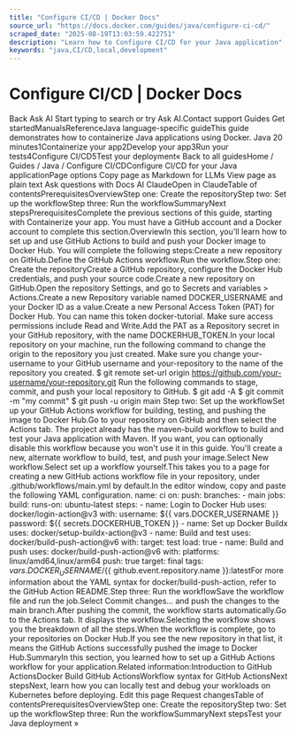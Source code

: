 ```yaml
---
title: "Configure CI/CD | Docker Docs"
source_url: "https://docs.docker.com/guides/java/configure-ci-cd/"
scraped_date: "2025-08-19T13:03:59.422751"
description: "Learn how to Configure CI/CD for your Java application"
keywords: "java,CI/CD,local,development"
---
```

# Configure CI/CD | Docker Docs

Back Ask AI Start typing to search or try Ask AI.Contact support Guides Get startedManualsReferenceJava language-specific guideThis guide demonstrates how to containerize Java applications using Docker. Java 20 minutes1Containerize your app2Develop your app3Run your tests4Configure CI/CD5Test your deployment« Back to all guidesHome / Guides / Java / Configure CI/CDConfigure CI/CD for your Java applicationPage options Copy page as Markdown for LLMs View page as plain text Ask questions with Docs AI ClaudeOpen in ClaudeTable of contentsPrerequisitesOverviewStep one: Create the repositoryStep two: Set up the workflowStep three: Run the workflowSummaryNext stepsPrerequisitesComplete the previous sections of this guide, starting with Containerize your app. You must have a GitHub account and a Docker account to complete this section.OverviewIn this section, you'll learn how to set up and use GitHub Actions to build and push your Docker image to Docker Hub. You will complete the following steps:Create a new repository on GitHub.Define the GitHub Actions workflow.Run the workflow.Step one: Create the repositoryCreate a GitHub repository, configure the Docker Hub credentials, and push your source code.Create a new repository on GitHub.Open the repository Settings, and go to Secrets and variables > Actions.Create a new Repository variable named DOCKER_USERNAME and your Docker ID as a value.Create a new Personal Access Token (PAT) for Docker Hub. You can name this token docker-tutorial. Make sure access permissions include Read and Write.Add the PAT as a Repository secret in your GitHub repository, with the name DOCKERHUB_TOKEN.In your local repository on your machine, run the following command to change the origin to the repository you just created. Make sure you change your-username to your GitHub username and your-repository to the name of the repository you created. $ git remote set-url origin https://github.com/your-username/your-repository.git Run the following commands to stage, commit, and push your local repository to GitHub. $ git add -A $ git commit -m "my commit" $ git push -u origin main Step two: Set up the workflowSet up your GitHub Actions workflow for building, testing, and pushing the image to Docker Hub.Go to your repository on GitHub and then select the Actions tab. The project already has the maven-build workflow to build and test your Java application with Maven. If you want, you can optionally disable this workflow because you won't use it in this guide. You'll create a new, alternate workflow to build, test, and push your image.Select New workflow.Select set up a workflow yourself.This takes you to a page for creating a new GitHub actions workflow file in your repository, under .github/workflows/main.yml by default.In the editor window, copy and paste the following YAML configuration. name: ci on: push: branches: - main jobs: build: runs-on: ubuntu-latest steps: - name: Login to Docker Hub uses: docker/login-action@v3 with: username: ${{ vars.DOCKER_USERNAME }} password: ${{ secrets.DOCKERHUB_TOKEN }} - name: Set up Docker Buildx uses: docker/setup-buildx-action@v3 - name: Build and test uses: docker/build-push-action@v6 with: target: test load: true - name: Build and push uses: docker/build-push-action@v6 with: platforms: linux/amd64,linux/arm64 push: true target: final tags: ${{ vars.DOCKER_USERNAME }}/${{ github.event.repository.name }}:latestFor more information about the YAML syntax for docker/build-push-action, refer to the GitHub Action README.Step three: Run the workflowSave the workflow file and run the job.Select Commit changes... and push the changes to the main branch.After pushing the commit, the workflow starts automatically.Go to the Actions tab. It displays the workflow.Selecting the workflow shows you the breakdown of all the steps.When the workflow is complete, go to your repositories on Docker Hub.If you see the new repository in that list, it means the GitHub Actions successfully pushed the image to Docker Hub.SummaryIn this section, you learned how to set up a GitHub Actions workflow for your application.Related information:Introduction to GitHub ActionsDocker Build GitHub ActionsWorkflow syntax for GitHub ActionsNext stepsNext, learn how you can locally test and debug your workloads on Kubernetes before deploying. Edit this page Request changesTable of contentsPrerequisitesOverviewStep one: Create the repositoryStep two: Set up the workflowStep three: Run the workflowSummaryNext stepsTest your Java deployment »